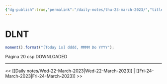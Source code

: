 ```yaml
---
{"dg-publish":true,"permalink":"/daily-notes/thu-23-march-2023/","title":"DLNT","created":"2023-03-23T01:34:00.572-05:00","updated":"2023-03-23T01:38:48.655-05:00"}
---
```



# DLNT

```javascript
moment().format("[Today is] dddd, MMMM Do YYYY");
```
Página 20 csp DOWNLOADED 
- - - 

<< [[Daily notes/Wed-22-March-2023\|Wed-22-March-2023]] | [[Fri-24-March-2023\|Fri-24-March-2023]] >>
